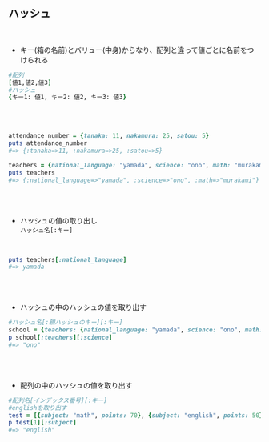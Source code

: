## ハッシュ
<br>

- キー(箱の名前)とバリュー(中身)からなり、配列と違って値ごとに名前をつけられる  
```rb
#配列
[値1,値2,値3]
#ハッシュ
{キー1: 値1, キー2: 値2, キー3: 値3}
```
<br>
<br>

```rb
attendance_number = {tanaka: 11, nakamura: 25, satou: 5}
puts attendance_number
#=> {:tanaka=>11, :nakamura=>25, :satou=>5}

teachers = {national_language: "yamada", science: "ono", math: "murakami"}
puts teachers
#=> {:national_language=>"yamada", :science=>"ono", :math=>"murakami"}
```
<br>
<br>

- ハッシュの値の取り出し  
`ハッシュ名[:キー]`
<br>

```rb
puts teachers[:national_language]
#=> yamada
```
<br>
<br>

- ハッシュの中のハッシュの値を取り出す  
```rb
#ハッシュ名[:親ハッシュのキー][:キー]
school = {teachers: {national_language: "yamada", science: "ono", math: "murakami"}}
p school[:teachers][:science]
#=> "ono"
```
<br>
<br>

- 配列の中のハッシュの値を取り出す  
```rb
#配列名[インデックス番号][:キー]
#englishを取り出す
test = [{subject: "math", points: 70}, {subject: "english", points: 50}, {subject: "society", points: 80}]
p test[1][:subject]
#=> "english"
```
<br>
<br>
